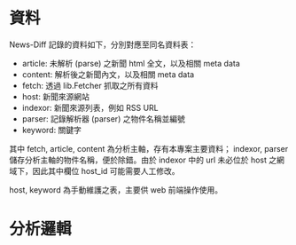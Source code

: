 資料
====================

News-Diff 記錄的資料如下，分別對應至同名資料表：

* article: 未解析 (parse) 之新聞 html 全文，以及相關 meta data
* content: 解析後之新聞內文，以及相關 meta data
* fetch: 透過 lib.Fetcher 抓取之所有資料
* host: 新聞來源網站
* indexor: 新聞來源列表，例如 RSS URL
* parser: 記錄解析器 (parser) 之物件名稱並編號
* keyword: 關鍵字

其中 fetch, article, content 為分析主軸，存有本專案主要資料；
indexor, parser 儲存分析主軸的物件名稱，便於除錯。由於 indexor 中的 url 未必位於
host 之網域下，因此其中欄位 host_id 可能需要人工修改。

host, keyword 為手動維護之表，主要供 web 前端操作使用。

分析邏輯
=====================
